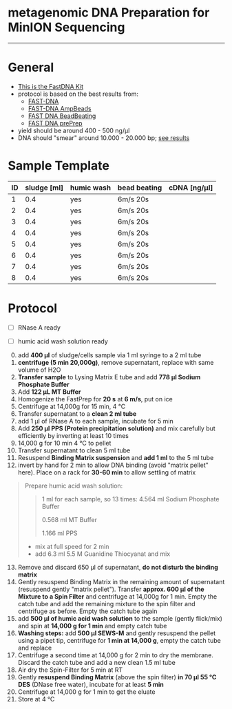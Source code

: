 metagenomic DNA Preparation for MinION Sequencing
====
___
# General

+ [This is the FastDNA Kit](https://www.mpbio.com/product.php?pid=116540600&country=223)
+ protocol is based on the best results from:
  * [FAST-DNA]([metagenome]FAST-DNA.md)
  * [FAST-DNA AmpBeads]([metagenome]FAST-DNA-AmpBeads.md)
  * [FAST DNA BeadBeating]([metagenome]FAST-DNA-BeadBeating.md)
  * [FAST DNA prePrep]([metagenome]FAST-DNA-prePrep.md)
+ yield should be around 400 - 500 ng/µl
+ DNA should "smear" around 10.000 - 20.000 bp; [see results]([metagenome]FAST-DNA-prePrep.md)

# Sample Template

| ID | sludge [ml] | humic wash |  bead beating | cDNA [ng/µl]
| -| -------- | ---| ---|----|
| 1  | 0.4 | yes | 6m/s 20s |    |
| 2 | 0.4 | yes | 6m/s 20s |   |
| 3 |0.4 | yes |6m/s 20s |  |
| 4 |0.4 | yes | 6m/s 20s |  |
| 5 | 0.4| yes | 6m/s 20s |  |
| 6 | 0.4 | yes | 6m/s 20s |  |
| 7 | 0.4 | yes | 6m/s 20s |  |
| 8 | 0.4 | yes |6m/s 20s | ||

# Protocol

* [ ] RNase A ready
* [ ] humic acid wash solution ready


0. add **400 µl** of sludge/cells sample via 1 ml syringe to a 2 ml tube
1. **centrifuge (5 min 20,000g)**, remove supernatant, replace with same volume of H2O
2. **Transfer sample** to Lysing Matrix E tube and add **778 µl Sodium Phosphate Buffer**
3. Add **122 µL MT Buffer**
4. Homogenize the FastPrep for **20 s** at **6 m/s**, put on ice
5. Centrifuge at 14,000g for 15 min, 4 °C
6. Transfer supernatant to a **clean 2 ml tube**
7. add 1 µl of RNase A to each sample, incubate for 5 min
8. Add **250 µl PPS (Protein precipitation solution)** and mix carefully but efficiently by inverting at least 10 times
9. 14,000 g for 10 min 4 °C to pellet
10. Transfer supernatant to clean 5 ml tube
11. Resuspend **Binding Matrix suspension** and **add 1 ml** to the 5 ml tube
12. invert by hand for 2 min to allow DNA binding (avoid "matrix pellet" here). Place on a rack for **30-60 min** to allow settling of matrix

> Prepare humic acid wash solution:  
>> 1 ml for each sample, so 13 times:
>> 4.564 ml Sodium Phosphate Buffer
>>
>> 0.568 ml MT Buffer
>>
>> 1.166 ml PPS
>>
> * mix at full speed for 2 min
> * add 6.3 ml 5.5 M Guanidine Thiocyanat and mix

13. Remove and discard 650 µl of supernatant, **do not disturb the binding matrix**
14. Gently resuspend Binding Matrix in the remaining amount of supernatant (resuspend gently "matrix pellet"). Transfer **approx. 600 µl of the Mixture to a Spin Filter** and centrifuge at 14,000g for 1 min. Empty the catch tube and add the remaining mixture to the spin filter and centrifuge as before. Empty the catch tube again
15. add **500 µl of humic acid wash solution** to the sample (gently flick/mix) and spin at **14,000 g for 1 min** and empty catch tube
16. **Washing steps:** add **500 µl SEWS-M** and gently resuspend the pellet using a pipet tip, centrifuge for **1 min at 14,000 g**, empty the catch tube and replace
17. Centrifuge a second time at 14,000 g for 2 min to dry the membrane. Discard the catch tube and add a new clean 1.5 ml tube
18. Air dry the Spin-Filter for 5 min at RT
19. Gently **resuspend Binding Matrix** (above the spin filter) **in 70 µl 55 °C DES** (DNase free water), incubate for at least **5 min**
20. Centrifuge at 14,000 g for 1 min to get the eluate
21. Store at 4 °C
